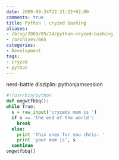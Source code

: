 ```yaml
---
date: 2009-09-24T22:21:22+02:00
comments: true
title: Python | cryzed bashing
aliases:
- /blog/2009/09/24/python-cryzed-bashing
- /archives/665
categories:
- Development
tags:
- cryzed
- python
---
```


nerd-battle
disziplin: pythonjamsession

``` python
#!/usr/bin/python
def omgwtfbbq():
while True:
  s = raw_input('cryzeds mom is ')
  if s == 'the end of the world':
    break
  else:
    print 'this ones for you chris: '
    print 'your mom is', s
  continue
omgwtfbbq()
```
